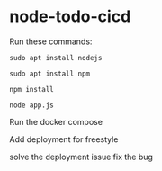 # node-todo-cicd

Run these commands:


`sudo apt install nodejs`


`sudo apt install npm`


`npm install`

`node app.js`

Run the docker compose

Add deployment for freestyle

solve the deployment issue
fix the bug

